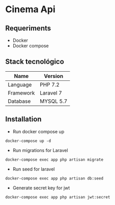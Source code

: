 # Cinema Api

## Requeriments

- Docker
- Docker compose

## Stack tecnológico
| Name |	Version |
| --------|------------- |
| Language | PHP	7.2 |
| Framework | Laravel 7 |
| Database | MYSQL 5.7 |

## Installation
- Run docker compose up
```
docker-compose up -d
```

- Run migrations for Laravel
```
docker-compose exec app php artisan migrate
```

- Run seed for laravel
```
docker-compose exec app php artisan db:seed
```

- Generate secret key for jwt
```
docker-compose exec app php artisan jwt:secret
```
